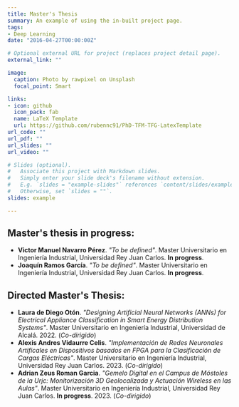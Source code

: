 ```yaml
---
title: Master's Thesis
summary: An example of using the in-built project page.
tags:
- Deep Learning
date: "2016-04-27T00:00:00Z"

# Optional external URL for project (replaces project detail page).
external_link: ""

image:
  caption: Photo by rawpixel on Unsplash
  focal_point: Smart

links:
- icon: github
  icon_pack: fab
  name: LaTeX Template
  url: https://github.com/rubennc91/PhD-TFM-TFG-LatexTemplate
url_code: ""
url_pdf: ""
url_slides: ""
url_video: ""

# Slides (optional).
#   Associate this project with Markdown slides.
#   Simply enter your slide deck's filename without extension.
#   E.g. `slides = "example-slides"` references `content/slides/example-slides.md`.
#   Otherwise, set `slides = ""`.
slides: example

---
```


## Master's thesis in progress:

* **Victor Manuel Navarro Pérez**. _"To be defined"_. Master Universitario en Ingeniería Industrial, Universidad Rey Juan Carlos. **In progress**.
* **Joaquín Ramos García**. _"To be defined"_. Master Universitario en Ingeniería Industrial, Universidad Rey Juan Carlos. **In progress**.

## Directed Master's Thesis:
* **Laura de Diego Otón**. _"Designing Artificial Neural Networks (ANNs) for Electrical Appliance Classification in Smart Energy Distribution Systems"_. Master Universitario en Ingeniería Industrial, Universidad de Alcalá. 2022. (_Co-dirigido_)
* **Alexis Andres Vidaurre Celis**. _"Implementación de Redes Neuronales Artificales en Dispositivos basados en FPGA para la Clasificación de Cargas Eléctricas"_. Master Universitario en Ingeniería Industrial, Universidad Rey Juan Carlos. 2023. (_Co-dirigido_)
* **Adrian Zeus Roman Garcia**. _"Gemelo Digital en el Campus de Móstoles de la Urjc: Monitorización 3D Geolocalizada y Actuación Wireless en las Aulas"_. Master Universitario en Ingeniería Industrial, Universidad Rey Juan Carlos. **In progress**. 2023. (_Co-dirigido_)
